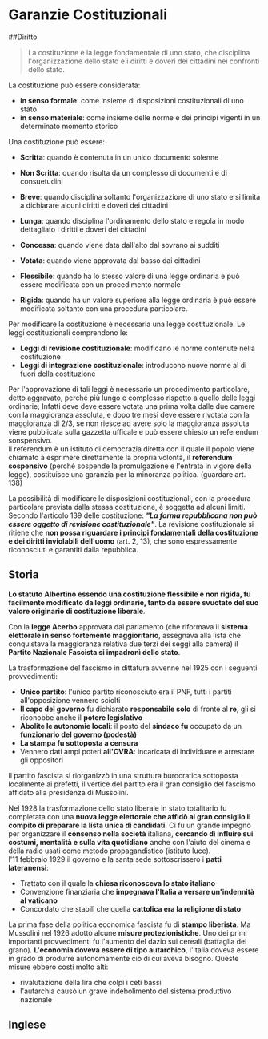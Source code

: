 # Garanzie Costituzionali

##Diritto

> La costituzione è la legge fondamentale di uno stato, che disciplina l'organizzazione dello stato e i diritti e doveri dei cittadini nei confronti dello stato. 

La costituzione può essere considerata:
- **in senso formale**: come insieme di disposizioni costituzionali di uno stato
- **in senso materiale**: come insieme delle norme e dei principi vigenti in un determinato momento storico

Una costituzione può essere:
- **Scritta**: quando è contenuta in un unico documento solenne
- **Non Scritta**: quando risulta da un complesso di documenti e di consuetudini

- **Breve**: quando disciplina soltanto l'organizzazione di uno stato e si limita a dichiarare alcuni diritti e doveri dei cittadini
- **Lunga**: quando disciplina l'ordinamento dello stato e regola in modo dettagliato i diritti e doveri dei cittadini

- **Concessa**: quando viene data dall'alto dal sovrano ai sudditi 
- **Votata**: quando viene approvata dal basso dai cittadini

- **Flessibile**: quando ha lo stesso valore di una legge ordinaria e può essere modificata con un procedimento normale
- **Rigida**: quando ha un valore superiore alla legge ordinaria è può essere modificata soltanto con una procedura particolare.

Per modificare la costituzione è necessaria una legge costituzionale.
Le leggi costituzionali comprendono le:
- **Leggi di revisione costituzionale**: modificano le norme contenute nella costituzione
- **Leggi di integrazione costituzionale**: introducono nuove norme al di fuori della costituzione

Per l'approvazione di tali leggi è necessario un procedimento particolare, detto aggravato, perché più lungo e complesso rispetto a quello delle leggi ordinarie; Infatti deve deve essere votata una prima volta dalle due camere con la maggioranza assoluta, e dopo tre mesi deve essere rivotata con la maggioranza di 2/3, se non riesce ad avere solo la maggioranza assoluta viene pubblicata sulla gazzetta ufficale e può essere chiesto un referendum sonspensivo.  
Il referendum è un istituto di democrazia diretta con il quale il popolo viene chiamato a esprimere direttamente la propria volontà, il **referendum sospensivo** (perché sospende la promulgazione e l'entrata in vigore della legge), costituisce una garanzia per la minoranza politica. (guardare art. 138)


La possibilità di modificare le disposizioni costituzionali, con la procedura particolare prevista dalla stessa costituzione, è soggetta ad alcuni limiti.
Secondo l'articolo 139 delle costituzione: ***"La forma repubblicana non può essere oggetto di revisione costituzionale"***. La revisione costituzionale si ritiene che **non possa riguardare i principi fondamentali della costituzione e dei diritti inviolabili dell'uomo** (art. 2, 13), che sono espressamente riconosciuti e garantiti dalla repubblica.

## Storia

**Lo statuto Albertino essendo una costituzione flessibile e non rigida, fu facilmente modificato da leggi ordinarie, tanto da essere svuotato del suo valore originario di costituzione liberale**.

Con la **legge Acerbo** approvata dal parlamento (che riformava il **sistema elettorale in senso fortemente maggioritario**, assegnava alla lista che conquistava la maggioranza relativa due terzi dei seggi alla camera) il **Partito Nazionale Fascista si impadronì dello stato**.

La trasformazione del fascismo in dittatura avvenne nel 1925 con i seguenti provvedimenti:
- **Unico partito**: l'unico partito riconosciuto era il PNF, tutti i partiti all'opposizione vennero sciolti
- **Il capo del governo** fu dichiarato **responsabile solo** di fronte al **re**, gli si riconobbe anche il **potere legislativo**
- **Abolite le autonomie locali**: il posto del **sindaco fu** occupato da un **funzionario del governo (podestà)**
- **La stampa fu sottoposta a censura**
- Vennero dati ampi poteri **all'OVRA**: incaricata di individuare e arrestare gli oppositori

Il partito fascista si riorganizzò in una struttura burocratica sottoposta localmente ai prefetti, il vertice del partito era il gran consiglio del fascismo affidato alla presidenza di Mussolini.

Nel 1928 la trasformazione dello stato liberale in stato totalitario fu completata con una **nuova legge elettorale che affidò al gran consiglio il compito di preparare la lista unica di candidati**. Ci fu un grande impegno per organizzare il **consenso nella società** italiana, **cercando di influire sui costumi, mentalità e sulla vita quotidiano** anche con l'aiuto del cinema e della radio usati come metodo propagandistico (istituto luce).  
l'11 febbraio 1929 il governo e la santa sede sottoscrissero i **patti lateranensi**:
- Trattato con il quale la **chiesa riconosceva lo stato italiano**
- Convenzione finanziaria che **impegnava l'Italia a versare un'indennità al vaticano**
- Concordato che stabilì che quella **cattolica era la religione di stato**

La prima fase della politica economica fascista fu di **stampo liberista**. Ma Mussolini nel 1926 adottò alcune **misure protezionistiche**. Uno dei primi importanti provvedimenti fu l'aumento del dazio sui cereali (battaglia del grano). **L'economia doveva essere di tipo autarchico**, l'Italia doveva essere in grado di produrre autonomamente ciò di cui aveva bisogno. Queste misure ebbero costi molto alti:
- rivalutazione della lira che colpì i ceti bassi
- l'autarchia causò un grave indebolimento del sistema produttivo nazionale


## Inglese

